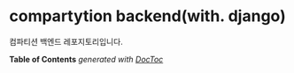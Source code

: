 
# compartytion backend(with. django)
컴파티션 백엔드 레포지토리입니다.
<!-- START doctoc generated TOC please keep comment here to allow auto update -->
<!-- DON'T EDIT THIS SECTION, INSTEAD RE-RUN doctoc TO UPDATE -->
**Table of Contents**  *generated with [DocToc](https://github.com/thlorenz/doctoc)*


<!-- END doctoc generated TOC please keep comment here to allow auto update -->
